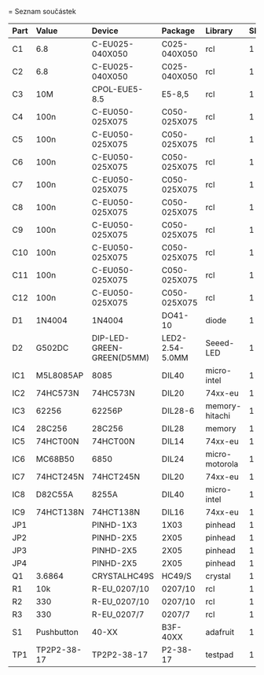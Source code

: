 = Seznam součástek

| Part  |   Value     |     Device                   |  Package       |   Library       | Sheet |
|  :--- |  :---       |  :---                        |  :---          |  :---           |  :--- |
| C1    |  6.8        |   C-EU025-040X050            | C025-040X050   | rcl             |     1 |
| C2    |  6.8        |   C-EU025-040X050            | C025-040X050   | rcl             |     1 |
| C3    |  10M        |   CPOL-EUE5-8.5              | E5-8,5         | rcl             |     1 |
| C4    |  100n       |   C-EU050-025X075            | C050-025X075   | rcl             |     1 |
| C5    |  100n       |   C-EU050-025X075            | C050-025X075   | rcl             |     1 |
| C6    |  100n       |   C-EU050-025X075            | C050-025X075   | rcl             |     1 |
| C7    |  100n       |   C-EU050-025X075            | C050-025X075   | rcl             |     1 |
| C8    |  100n       |   C-EU050-025X075            | C050-025X075   | rcl             |     1 |
| C9    |  100n       |   C-EU050-025X075            | C050-025X075   | rcl             |     1 |
| C10   |  100n       |   C-EU050-025X075            | C050-025X075   | rcl             |     1 |
| C11   |  100n       |   C-EU050-025X075            | C050-025X075   | rcl             |     1 |
| C12   |  100n       |   C-EU050-025X075            | C050-025X075   | rcl             |     1 |
| D1    |  1N4004     |   1N4004                     | DO41-10        | diode           |     1 |
| D2    |  G502DC     |   DIP-LED-GREEN-GREEN(D5MM)  | LED2-2.54-5.0MM| Seeed-LED       |     1 |
| IC1   |  M5L8085AP  |   8085                       | DIL40          | micro-intel     |     1 |
| IC2   |  74HC573N   |   74HC573N                   | DIL20          | 74xx-eu         |     1 |
| IC3   |  62256      |   62256P                     | DIL28-6        | memory-hitachi  |     1 |
| IC4   |  28C256     |   28C256                     | DIL28          | memory          |     1 |
| IC5   |  74HCT00N   |   74HCT00N                   | DIL14          | 74xx-eu         |     1 |
| IC6   |  MC68B50    |   6850                       | DIL24          | micro-motorola  |     1 |
| IC7   |  74HCT245N  |   74HCT245N                  | DIL20          | 74xx-eu         |     1 |
| IC8   |  D82C55A    |   8255A                      | DIL40          | micro-intel     |     1 |
| IC9   |  74HCT138N  |   74HCT138N                  | DIL16          | 74xx-eu         |     1 |
| JP1   |             |   PINHD-1X3                  | 1X03           | pinhead         |     1 |
| JP2   |             |   PINHD-2X5                  | 2X05           | pinhead         |     1 |
| JP3   |             |   PINHD-2X5                  | 2X05           | pinhead         |     1 |
| JP4   |             |   PINHD-2X5                  | 2X05           | pinhead         |     1 |
| Q1    |  3.6864     |   CRYSTALHC49S               | HC49/S         | crystal         |     1 |
| R1    |  10k        |   R-EU_0207/10               | 0207/10        | rcl             |     1 |
| R2    |  330        |   R-EU_0207/10               | 0207/10        | rcl             |     1 |
| R3    |  330        |   R-EU_0207/7                | 0207/7         | rcl             |     1 |
| S1    |  Pushbutton |   40-XX                      | B3F-40XX       | adafruit        |     1 |
| TP1   |  TP2P2-38-17|   TP2P2-38-17                | P2-38-17       | testpad         |     1 |
